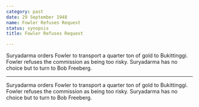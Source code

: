 ```yaml
---
category: past
date: 29 September 1948
name: Fowler Refuses Request
status: synopsis
title: Fowler Refuses Request

---
```

Suryadarma orders Fowler to transport a quarter ton of gold to Bukittinggi. Fowler refuses the commission as being too risky. Suryadarma has no choice but to turn to Bob Freeberg.

------

Suryadarma orders Fowler to transport a quarter ton
of gold to Bukittinggi. Fowler refuses the commission as being too
risky. Suryadarma has no choice but to turn to Bob Freeberg.
